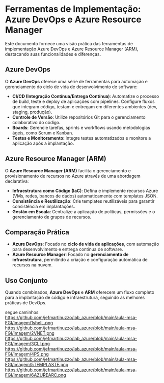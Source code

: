 # Ferramentas de Implementação: Azure DevOps e Azure Resource Manager

Este documento fornece uma visão prática das ferramentas de implementação Azure DevOps e Azure Resource Manager (ARM), destacando suas funcionalidades e diferenças.

## Azure DevOps

O **Azure DevOps** oferece uma série de ferramentas para automação e gerenciamento do ciclo de vida de desenvolvimento de software:

- **CI/CD (Integração Contínua/Entrega Contínua)**: Automatize o processo de build, teste e deploy de aplicações com pipelines. Configure fluxos que integram código, testam e entregam em diferentes ambientes (dev, staging, produção).
- **Controle de Versão**: Utilize repositórios Git para o gerenciamento colaborativo do código.
- **Boards**: Gerencie tarefas, sprints e workflows usando metodologias ágeis, como Scrum e Kanban.
- **Testes e Monitoramento**: Integre testes automatizados e monitore a aplicação após a implantação.

## Azure Resource Manager (ARM)

O **Azure Resource Manager (ARM)** facilita o gerenciamento e provisionamento de recursos no Azure através de uma abordagem declarativa:

- **Infraestrutura como Código (IaC)**: Defina e implemente recursos Azure (VMs, redes, bancos de dados) automaticamente com templates JSON.
- **Consistência e Reutilização**: Crie templates reutilizáveis para garantir consistência em implantações.
- **Gestão em Escala**: Centralize a aplicação de políticas, permissões e o gerenciamento de grupos de recursos.

## Comparação Prática

- **Azure DevOps**: Focado no **ciclo de vida de aplicações**, com automação para desenvolvimento e entrega contínua de software.
- **Azure Resource Manager**: Focado no **gerenciamento de infraestrutura**, permitindo a criação e configuração automática de recursos na nuvem.

## Uso Conjunto

Quando combinados, **Azure DevOps** e **ARM** oferecem um fluxo completo para a implantação de código e infraestrutura, seguindo as melhores práticas de DevOps.

segue caminhos
https://github.com/jefmartinuzzo/lab_azure/blob/main/aula-msa-FGI/imagem/1shelL.png
https://github.com/jefmartinuzzo/lab_azure/blob/main/aula-msa-FGI/imagem/2VNET.png
https://github.com/jefmartinuzzo/lab_azure/blob/main/aula-msa-FGI/imagem/3CLI.png
https://github.com/jefmartinuzzo/lab_azure/blob/main/aula-msa-FGI/imagem/4PS.png
https://github.com/jefmartinuzzo/lab_azure/blob/main/aula-msa-FGI/imagem/5TEMPLASTE.png
https://github.com/jefmartinuzzo/lab_azure/blob/main/aula-msa-FGI/imagem/6AZUREARC.png

